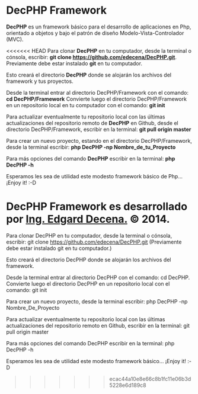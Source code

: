 DecPHP Framework
================

<b>DecPHP</b> es un framework básico para el desarrollo de aplicaciones en Php, orientado a objetos y bajo el patrón de diseño Modelo-Vista-Controlador (MVC).

<<<<<<< HEAD
Para clonar <b>DecPHP</b> en tu computador, desde la terminal o cónsola, escribir:
<b>git clone https://github.com/edecena/DecPHP.git</b>.
Previamente debe estar instalado <b>git</b> en tu computador.

Esto creará el directorio <b>DecPHP</b> donde se alojarán los archivos del framework y tus proyectos.

Desde la terminal entrar al directorio DecPHP/Framework con el comando:
<b>cd DecPHP/Framework</b>
Convierte luego el directorio DecPHP/Framework en un repositorio local en tu computador con el comando:
<b>git init</b>

Para actualizar eventualmente tu repositorio local con las últimas actualizaciones del repositorio remoto de <b>DecPHP</b> en Github, desde el directorio DecPHP/Framework, escribir en la terminal:
<b>git pull origin master</b>

Para crear un nuevo proyecto, estando en el directorio DecPHP/Framework, desde la terminal escribir:
<b>php DecPHP -np Nombre_de_tu_Proyecto</b>

Para más opciones del comando <b>DecPHP</b> escribir en la terminal:
<b>php DecPHP -h</b>

Esperamos les sea de utilidad este modesto framework básico de Php... ¡Enjoy it! :-D

<b>DecPHP Framework</b> es desarrollado por <a href="mailto:edecena@gmail.com">Ing. Edgard Decena.</a> &copy; 2014.
=======
Para clonar DecPHP en tu computador, desde la terminal o cónsola, escribir: git clone https://github.com/edecena/DecPHP.git (Previamente debe estar instalado git en tu computador.)

Esto creará el directorio DecPHP donde se alojarán los archivos del framework.

Desde la terminal entrar al directorio DecPHP con el comando: cd DecPHP. Convierte luego el directorio DecPHP en un repositorio local con el comando: git init

Para crear un nuevo proyecto, desde la terminal escribir: php DecPHP -np Nombre_De_Proyecto

Para actualizar eventualmente tu repositorio local con las últimas actualizaciones del repositorio remoto en Github, escribir en la terminal: git pull origin master

Para más opciones del comando DecPHP escribir en la terminal: php DecPHP -h

Esperamos les sea de utilidad este modesto framework básico... ¡Enjoy it! :-D
>>>>>>> ecac44a10e8e66c8b1fc11e06b3d5228e6d189c8
